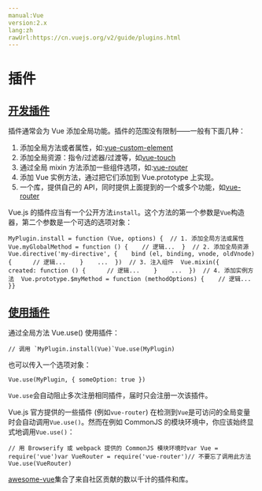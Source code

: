 ```yaml
---
manual:Vue
version:2.x
lang:zh
rawUrl:https://cn.vuejs.org/v2/guide/plugins.html
---
```



# 插件

## [开发插件](%25089#开发插件 "开发插件")<a name="开发插件"></a>


插件通常会为 Vue 添加全局功能。插件的范围没有限制——一般有下面几种：


1. 添加全局方法或者属性，如:[vue-custom-element](%25307 "")
1. 添加全局资源：指令/过滤器/过渡等，如[vue-touch](%25308 "")
1. 通过全局 mixin 方法添加一些组件选项，如:[vue-router](%25114 "")
1. 添加 Vue 实例方法，通过把它们添加到 Vue.prototype 上实现。
1. 一个库，提供自己的 API，同时提供上面提到的一个或多个功能，如[vue-router](%25114 "")


Vue.js 的插件应当有一个公开方法`install`。这个方法的第一个参数是`Vue`构造器，第二个参数是一个可选的选项对象：


```
MyPlugin.install = function (Vue, options) {  // 1. 添加全局方法或属性  Vue.myGlobalMethod = function () {    // 逻辑...  }  // 2. 添加全局资源  Vue.directive('my-directive', {    bind (el, binding, vnode, oldVnode) {      // 逻辑...    }    ...  })  // 3. 注入组件  Vue.mixin({    created: function () {      // 逻辑...    }    ...  })  // 4. 添加实例方法  Vue.prototype.$myMethod = function (methodOptions) {    // 逻辑...  }}
``` 


## [使用插件](%25089#使用插件 "使用插件")<a name="使用插件"></a>


通过全局方法 Vue.use() 使用插件：


```
// 调用 `MyPlugin.install(Vue)`Vue.use(MyPlugin)
``` 



也可以传入一个选项对象：


```
Vue.use(MyPlugin, { someOption: true })
``` 



`Vue.use`会自动阻止多次注册相同插件，届时只会注册一次该插件。



Vue.js 官方提供的一些插件 (例如`vue-router`) 在检测到`Vue`是可访问的全局变量时会自动调用`Vue.use()`。然而在例如 CommonJS 的模块环境中，你应该始终显式地调用`Vue.use()`：


```
// 用 Browserify 或 webpack 提供的 CommonJS 模块环境时var Vue = require('vue')var VueRouter = require('vue-router')// 不要忘了调用此方法Vue.use(VueRouter)
``` 



[awesome-vue](%25310 "")集合了来自社区贡献的数以千计的插件和库。


